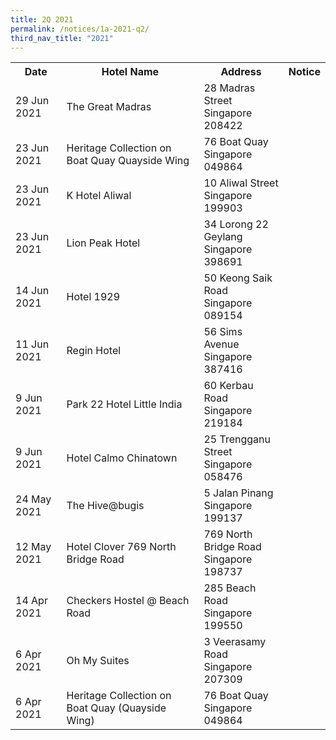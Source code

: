 ```yaml
---
title: 2Q 2021
permalink: /notices/1a-2021-q2/
third_nav_title: "2021"
---
```


<table>
   <tr>
    <th>Date</th>
    <th>Hotel Name</th>
    <th>Address</th>
    <th>Notice</th>
  </tr>
			<tr>
    <td>29 Jun 2021</td>
    <td>The Great Madras</td>
    <td>28 Madras Street <br>Singapore 208422<br></td>
    <td><a href="/files/the great madras.pdf"></a></td>
  </tr>
		<tr>
    <td>23 Jun 2021</td>
    <td>Heritage Collection on Boat Quay Quayside Wing</td>
    <td>76 Boat Quay <br>Singapore 049864<br></td>
    <td><a href="/files/heritage collection on boat quay quayside wing.pdf"></a></td>
  </tr>
	<tr>
    <td>23 Jun 2021</td>
    <td>K Hotel Aliwal</td>
    <td>10 Aliwal Street <br>Singapore 199903<br></td>
    <td><a href="/files/k hotel aliwal.pdf"></a></td>
  </tr>
		<tr>
    <td>23 Jun 2021</td>
    <td>Lion Peak Hotel</td>
    <td>34 Lorong 22 Geylang <br>Singapore 398691<br></td>
    <td><a href="/files/lion peak hotel.pdf"></a></td>
  </tr>
		<tr>
    <td>14 Jun 2021</td>
    <td>Hotel 1929</td>
    <td>50 Keong Saik Road <br>Singapore 089154<br></td>
    <td><a href="/files/hotel 1929.pdf"></a></td>
  </tr>
		 <tr>
    <td>11 Jun 2021</td>
    <td>Regin Hotel</td>
    <td>56 Sims Avenue <br>Singapore 387416<br></td>
    <td><a href="/files/regin hotel.pdf"></a></td>
  </tr>
	  <tr>
    <td>9 Jun 2021</td>
    <td>Park 22 Hotel Little India</td>
    <td>60 Kerbau Road <br>Singapore 219184<br></td>
    <td><a href="/files/park 22 hotel little india.pdf"></a></td>
  </tr>
    <tr>
    <td>9 Jun 2021</td>
    <td>Hotel Calmo Chinatown</td>
    <td>25 Trengganu Street <br>Singapore 058476<br></td>
    <td><a href="/files/hotel calmo chinatown.pdf"></a></td>
  </tr>
    <tr>
    <td>24 May 2021</td>
    <td>The Hive@bugis</td>
    <td>5 Jalan Pinang <br>Singapore 199137<br></td>
    <td><a href="/files/the hiveatbugis.pdf"></a></td>
  </tr>
    <tr>
    <td>12 May 2021</td>
    <td>Hotel Clover 769 North Bridge Road</td>
    <td>769 North Bridge Road <br>Singapore 198737<br></td>
    <td><a href="/files/hotel clover 769 north bridge road.pdf"></a></td>
  </tr>
    <tr>
    <td>14 Apr 2021</td>
    <td>Checkers Hostel @ Beach Road</td>
    <td>285 Beach Road <br>Singapore 199550<br></td>
    <td><a href="/files/checkers hostel at beach road.pdf"></a></td>
  </tr>
   <tr>
    <td>6 Apr 2021</td>
    <td>Oh My Suites</td>
    <td>3 Veerasamy Road <br>Singapore 207309<br></td>
    <td><a href="/files/oh my suites.pdf"></a></td>
  </tr>
   <tr>
    <td>6 Apr 2021</td>
    <td>Heritage Collection on Boat Quay (Quayside Wing)</td>
    <td>76 Boat Quay <br>Singapore 049864<br></td>
    <td><a href="/files/heritage collection on boat quay (quayside wing).pdf"></a></td>
  </tr>